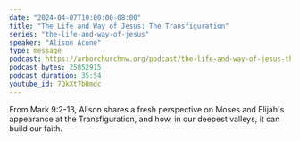 ```yaml
---
date: "2024-04-07T10:00:00-08:00"
title: "The Life and Way of Jesus: The Transfiguration"
series: "the-life-and-way-of-jesus"
speaker: "Alison Acone"
type: message
podcast: https://arborchurchnw.org/podcast/the-life-and-way-of-jesus-the-transfiguration.mp3
podcast_bytes: 25852915
podcast_duration: 35:54
youtube_id: 7QkXt7b0mdc
---
```


From Mark 9:2-13, Alison shares a fresh perspective on Moses and Elijah's appearance at the Transfiguration, and how, in
our deepest valleys, it can build our faith.
